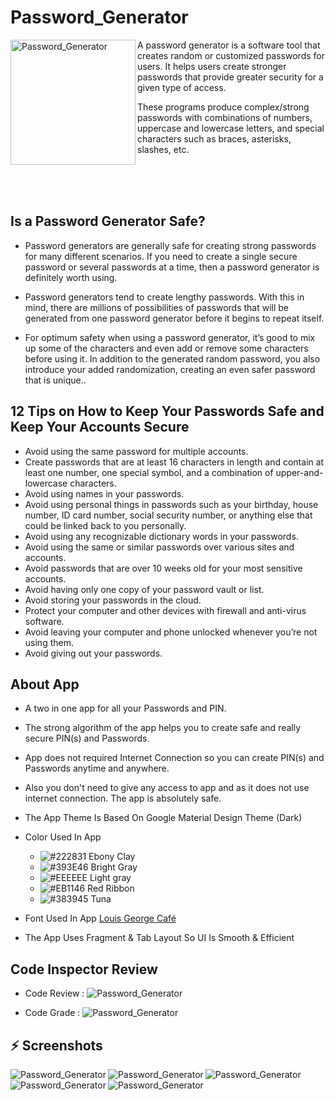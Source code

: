 # Password_Generator

<img align="left"  height="200px" width="200px" alt="Password_Generator"  src="https://i.imgur.com/5OeiWKd.png"/>

A password generator is a software tool that creates random or customized passwords for users. It helps users create stronger passwords that provide greater security for a given type of access.

These programs produce complex/strong passwords with combinations of numbers, uppercase and lowercase letters, and special characters such as braces, asterisks, slashes, etc.

</br></br> 
</br>  
## Is a Password Generator Safe?

- Password generators are generally safe for creating strong passwords for many different scenarios. If you need to create a single secure password or several passwords at a time, then a password generator is definitely worth using.

- Password generators tend to create lengthy passwords. With this in mind, there are millions of possibilities of passwords that will be generated from one password generator before it begins to repeat itself.

 - For optimum safety when using a password generator, it’s good to mix up some of the characters and even add or remove some characters before using it. In addition to the generated random password, you also introduce your added randomization, creating an even safer password that is unique..


## 12 Tips on How to Keep Your Passwords Safe and Keep Your Accounts Secure

- Avoid using the same password for multiple accounts.
- Create passwords that are at least 16 characters in length and contain at least one number, one special symbol, and a combination of upper-and-lowercase characters.
- Avoid using names in your passwords.
- Avoid using personal things in passwords such as your birthday, house number, ID card number, social security number, or anything else that could be linked back to you personally.
- Avoid using any recognizable dictionary words in your passwords.
- Avoid using the same or similar passwords over various sites and accounts.
- Avoid passwords that are over 10 weeks old for your most sensitive accounts.
- Avoid having only one copy of your password vault or list.
- Avoid storing your passwords in the cloud.
- Protect your computer and other devices with firewall and anti-virus software.
- Avoid leaving your computer and phone unlocked whenever you’re not using them.
- Avoid giving out your passwords.

##  About App 

- A two in one app for all your Passwords and PIN. 
- The strong algorithm of the app helps you to create safe and really secure PIN(s) and Passwords. 
- App does not required Internet Connection so you can create PIN(s) and Passwords anytime and anywhere.
- Also you don't need to give any access to app and as it does not use internet connection. The app is absolutely safe.


-  The App Theme Is Based On Google Material Design Theme (Dark)

- Color Used In App
    - ![#222831](https://via.placeholder.com/15/222831/000000?text=+) Ebony Clay  
    - ![#393E46](https://via.placeholder.com/15/393E46/000000?text=+) Bright Gray  
    - ![#EEEEEE](https://via.placeholder.com/15/EEEEEE/000000?text=+) Light gray  
    - ![#EB1146](https://via.placeholder.com/15/EB1146/000000?text=+) Red Ribbon  
    - ![#383945](https://via.placeholder.com/15/383945/000000?text=+) Tuna
    
- Font Used In App [Louis George Café](https://www.dafont.com/louis-george-caf.font)

- The App Uses Fragment & Tab Layout So UI Is Smooth & Efficient 


##  Code Inspector Review

-  Code Review : <img alt="Password_Generator"  src="https://www.code-inspector.com/project/17259/score/svg"/>

-  Code Grade : <img alt="Password_Generator"  src="https://www.code-inspector.com/project/17259/status/svg"/>


## :zap: Screenshots

  <img align="left" alt="Password_Generator"  src="https://imgur.com/skLTuiV.png">
  <img align="left" alt="Password_Generator"  src="https://imgur.com/CtKFnPM.png">
  <img align="left" alt="Password_Generator"  src="https://imgur.com/rr6UAd4.png">
  <img align="left" alt="Password_Generator"  src="https://imgur.com/I5MSH3m.png">
  <img align="left" alt="Password_Generator"  src="https://imgur.com/EuOjdCE.png">


<br />

